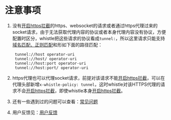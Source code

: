 # 注意事项
1. 没有[开启https拦截][1]的https、websocket的请求或者通过https代理过来的socket请求，由于无法获取代理内容的协议或者本身代理内容没有协议，方便配置时区分，whistle把这些请求的协议看成`tunnel:`，所以这里请求只能支持[域名匹配、正则匹配](pattern.html)和形如下面的路径匹配：

		tunnel://host operator-uri
		tunnel://host/ operator-uri
		tunnel://host:port operator-uri
		tunnel://host:port/ operator-uri
2. https代理也可以代理socket请求，前提对该请求不能[开启https拦截][1]，可以在代理头部新增`x-whistle-policy: tunnel`，这时whistle对该HTTPS代理的请求不会[开启https拦截][1]，即使whistle本身[开启https拦截][1]。
3. 还有一些遇到过的问题可以查看：[常见问题](questions.html)
4. 用户反馈见：[用户反馈](fallback.html)



[1]: webui/https.html "https拦截"
